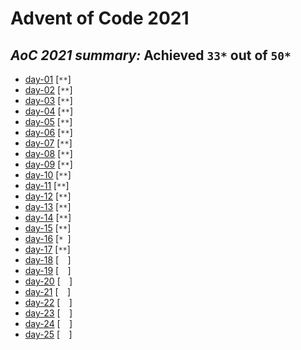 # Advent of Code 2021

## ***AoC 2021 summary:* Achieved `33*` out of `50*`**
- [day-01](day-01/day-01.ipynb) [`**`]
- [day-02](day-02/day-02.ipynb) [`**`]
- [day-03](day-03/day-03.ipynb) [`**`]
- [day-04](day-04/day-04.ipynb) [`**`]
- [day-05](day-05/day-05.ipynb) [`**`]
- [day-06](day-06/day-06.ipynb) [`**`]
- [day-07](day-07/day-07.ipynb) [`**`]
- [day-08](day-08/day-08.ipynb) [`**`]
- [day-09](day-09/day-09.ipynb) [`**`]
- [day-10](day-10/day-10.ipynb) [`**`]
- [day-11](day-11/day-11.ipynb) [`**`]
- [day-12](day-12/day-12.ipynb) [`**`]
- [day-13](day-13/day-13.ipynb) [`**`]
- [day-14](day-14/day-14.ipynb) [`**`]
- [day-15](day-15/day-15.ipynb) [`**`]
- [day-16](day-16/day-16.ipynb) [`* `]
- [day-17](day-17/day-17.ipynb) [`**`]
- [day-18](day-18/day-18.ipynb) [`  `]
- [day-19](day-19/day-19.ipynb) [`  `]
- [day-20](day-20/day-20.ipynb) [`  `]
- [day-21](day-21/day-21.ipynb) [`  `]
- [day-22](day-22/day-22.ipynb) [`  `]
- [day-23](day-23/day-23.ipynb) [`  `]
- [day-24](day-24/day-24.ipynb) [`  `]
- [day-25](day-25/day-25.ipynb) [`  `]
